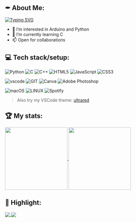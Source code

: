 ## ✒ About Me:

[![Typing SVG](https://readme-typing-svg.demolab.com?font=Lilita+One&pause=1000&color=B60000&random=false&width=435&lines=Hi%2C+I%E2%80%99m+Ema)](https://git.io/typing-svg)

- 👀 I’m interested in Arduino and Python
- 🌱 I’m currently learning C
- 📫 Open for collaborations

## 💻 Tech stack/setup:
![Python](https://img.shields.io/badge/python-3670A0?style=for-the-badge&logo=python&logoColor=ffdd54)
![C](https://img.shields.io/badge/c-%2300599C.svg?style=for-the-badge&logo=c&logoColor=white)
![C++](https://img.shields.io/badge/c++-%2300599C.svg?style=for-the-badge&logo=c%2B%2B&logoColor=white)
![HTML5](https://img.shields.io/badge/html5-%23E34F26.svg?style=for-the-badge&logo=html5&logoColor=white)
![JavaScript](https://img.shields.io/badge/javascript-%23323330.svg?style=for-the-badge&logo=javascript&logoColor=%23F7DF1E)
![CSS3](https://img.shields.io/badge/css3-%231572B6.svg?style=for-the-badge&logo=css3&logoColor=white)

![vscode](https://img.shields.io/badge/VSCode-0078D4?style=for-the-badge&logo=visual%20studio%20code&logoColor=white)
![GIT](https://img.shields.io/badge/Git-fc6d26?style=for-the-badge&logo=git&logoColor=white)
![Canva](https://img.shields.io/badge/Canva-%2300C4CC.svg?style=for-the-badge&logo=Canva&logoColor=white)
![Adobe Photoshop](https://img.shields.io/badge/adobephotoshop-%2331A8FF.svg?style=for-the-badge&logo=adobephotoshop&logoColor=white)

![macOS](https://img.shields.io/badge/mac%20os-000000?style=for-the-badge&logo=macos&logoColor=F0F0F0)
![LINUX](https://img.shields.io/badge/Linux-FCC624?style=for-the-badge&logo=linux&logoColor=black)
![Spotify](https://img.shields.io/badge/Spotify-1ED760?style=for-the-badge&logo=spotify&logoColor=white)

> Also try my VSCode theme: [ultrared](https://marketplace.visualstudio.com/items?itemName=EmaBixD.ultrared&ssr=false#overview)

## 🏆 My stats:

<a href="https://github.com/EmaBixD?tab=repositories">
  <img height=205 align="center" src="https://github-readme-stats.vercel.app/api?username=EmaBixD&theme=shadow_red&bg_color=00000000" />
</a>
<a href="https://github.com/EmaBixD">
  <img height=205 align="center" src="https://github-readme-stats.vercel.app/api/top-langs?username=EmaBixD&layout=compact&langs_count=8&theme=shadow_red&bg_color=00000000" />
</a>

## 🎯 Highlight:

<a href="https://github.com/EmaBixD/LocalDeck">
  <img align="center" src="https://github-readme-stats.vercel.app/api/pin/?username=EmaBixD&repo=Arduino-Weather&show_owner=false&theme=shadow_red&bg_color=00000000" weight=20 />
</a>
<a href="https://github.com/EmaBixD/python-keylogger">
  <img align="center" src="https://github-readme-stats.vercel.app/api/pin/?username=EmaBixD&repo=python-keylogger&show_owner=false&theme=shadow_red&bg_color=00000000" />
</a>
